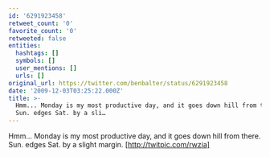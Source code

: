 ```yaml
---
id: '6291923458'
retweet_count: '0'
favorite_count: '0'
retweeted: false
entities:
  hashtags: []
  symbols: []
  user_mentions: []
  urls: []
original_url: https://twitter.com/benbalter/status/6291923458
date: '2009-12-03T03:25:22.000Z'
title: >-
  Hmm... Monday is my most productive day, and it goes down hill from there. 
  Sun. edges Sat. by a sli…
---
```


Hmm... Monday is my most productive day, and it goes down hill from there.  Sun. edges Sat. by a slight margin.  [http://twitpic.com/rwzia]